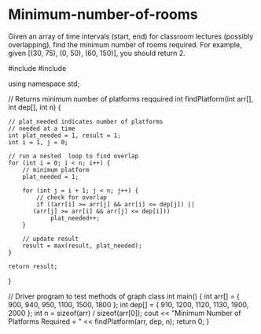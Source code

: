 # Minimum-number-of-rooms
Given an array of time intervals (start, end) for classroom lectures (possibly overlapping), find the minimum number of rooms required.  For example, given [(30, 75), (0, 50), (60, 150)], you should return 2.

#include <algorithm> 
#include <iostream> 
  
using namespace std; 
  
// Returns minimum number of platforms reqquired 
int findPlatform(int arr[], int dep[], int n) 
{ 
  
    // plat_needed indicates number of platforms 
    // needed at a time 
    int plat_needed = 1, result = 1; 
    int i = 1, j = 0; 
  
    // run a nested  loop to find overlap 
    for (int i = 0; i < n; i++) { 
        // minimum platform 
        plat_needed = 1; 
  
        for (int j = i + 1; j < n; j++) { 
            // check for overlap 
            if ((arr[i] >= arr[j] && arr[i] <= dep[j]) ||  
           (arr[j] >= arr[i] && arr[j] <= dep[i])) 
                plat_needed++; 
        } 
  
        // update result 
        result = max(result, plat_needed); 
    } 
  
    return result; 
} 
  
// Driver program to test methods of graph class 
int main() 
{ 
    int arr[] = { 900, 940, 950, 1100, 1500, 1800 }; 
    int dep[] = { 910, 1200, 1120, 1130, 1900, 2000 }; 
    int n = sizeof(arr) / sizeof(arr[0]); 
    cout << "Minimum Number of Platforms Required = "
         << findPlatform(arr, dep, n); 
    return 0; 
} 
